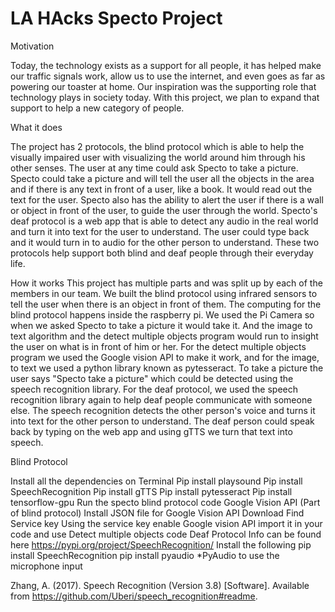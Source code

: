 # LA HAcks Specto Project
 
Motivation

Today, the technology exists as a support for all people, it has helped make our traffic signals work, allow us to use the internet, and even goes as far as powering our toaster at home. Our inspiration was the supporting role that technology plays in society today. With this project, we plan to expand that support to help a new category of people.

What it does

The project has 2 protocols, the blind protocol which is able to help the visually impaired user with visualizing the world around him through his other senses. The user at any time could ask Specto to take a picture. Specto could take a picture and will tell the user all the objects in the area and if there is any text in front of a user, like a book. It would read out the text for the user. Specto also has the ability to alert the user if there is a wall or object in front of the user, to guide the user through the world. Specto's deaf protocol is a web app that is able to detect any audio in the real world and turn it into text for the user to understand. The user could type back and it would turn in to audio for the other person to understand. These two protocols help support both blind and deaf people through their everyday life.

How it works
      This project has multiple parts and was split up by each of the members in our team. We built the blind protocol using infrared sensors to tell the user when there is an object in front of them. The computing for the blind protocol happens inside the raspberry pi. We used the Pi Camera so when we asked Specto to take a picture it would take it. And the image to text algorithm and the detect multiple objects program would run to insight the user on what is in front of him or her. For the detect multiple objects program we used the Google vision API to make it work, and for the image, to text we used a python library known as pytesseract. To take a picture the user says "Specto take a picture" which could be detected using the speech recognition library. For the deaf protocol, we used the speech recognition library again to help deaf people communicate with someone else. The speech recognition detects the other person's voice and turns it into text for the other person to understand.  The deaf person could speak back by typing on the web app and using gTTS we turn that text into speech.



Blind Protocol

Install all the dependencies on Terminal
 Pip install playsound
Pip install SpeechRecognition
Pip install gTTS
Pip install pytesseract
Pip install tensorflow-gpu
Run the specto blind protocol code
Google Vision API (Part of blind protocol)
Install JSON file for Google Vision API
Download
Find Service key
Using the service key enable Google vision API 
import it in your code and use Detect multiple objects code
Deaf Protocol
Info can be found here https://pypi.org/project/SpeechRecognition/
Install the following
pip install SpeechRecognition
pip install pyaudio *PyAudio to use the microphone input



Zhang, A. (2017). Speech Recognition (Version 3.8) [Software]. Available from https://github.com/Uberi/speech_recognition#readme. 
